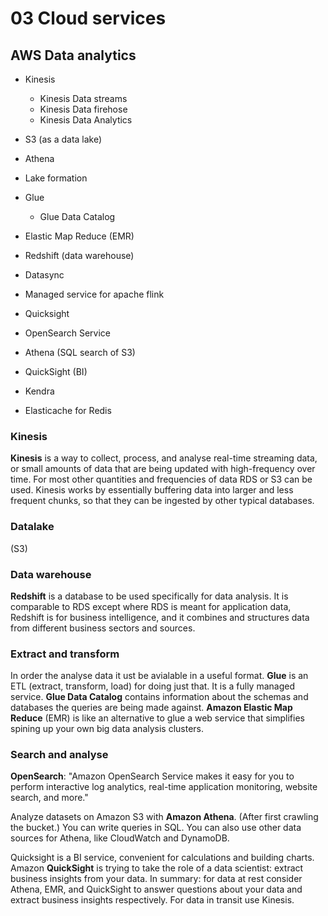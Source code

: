 # 03 Cloud services

## AWS Data analytics

- Kinesis
  - Kinesis Data streams
  - Kinesis Data firehose
  - Kinesis Data Analytics
- S3 (as a data lake)
- Athena
- Lake formation
- Glue
  - Glue Data Catalog
- Elastic Map Reduce (EMR)
- Redshift (data warehouse)
- Datasync
- Managed service for apache flink
- Quicksight

- OpenSearch Service
- Athena (SQL search of S3)
- QuickSight (BI)
- Kendra
- Elasticache for Redis

### Kinesis

**Kinesis** is a way to collect, process, and analyse real-time streaming data, or small amounts of data that are being updated with high-frequency over time. For most other quantities and frequencies of data RDS or S3 can be used. Kinesis works by essentially buffering data into larger and less frequent chunks, so that they can be ingested by other typical databases.

### Datalake

(S3)

### Data warehouse

**Redshift** is a database to be used specifically for data analysis. It is comparable to RDS except where RDS is meant for application data, Redshift is for business intelligence, and it combines and structures data from different business sectors and sources.

### Extract and transform

In order the analyse data it ust be avialable in a useful format. **Glue** is an ETL (extract, transform, load) for doing just that. It is a fully managed service. **Glue Data Catalog** contains information about the schemas and databases the queries are being made against. **Amazon Elastic Map Reduce** (EMR) is like an alternative to glue a web service that simplifies spining up your own big data analysis clusters.

### Search and analyse

**OpenSearch**: "Amazon OpenSearch Service makes it easy for you to perform interactive log analytics, real-time application monitoring, website search, and more."

Analyze datasets on Amazon S3 with **Amazon Athena**. (After first crawling the bucket.) You can write queries in SQL. You can also use other data sources for Athena, like CloudWatch and DynamoDB.

Quicksight is a BI service, convenient for calculations and building charts. Amazon **QuickSight** is trying to take the role of a data scientist: extract business insights from your data. In summary: for data at rest consider Athena, EMR, and QuickSight to answer questions about your data and extract business insights respectively. For data in transit use Kinesis.
